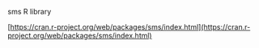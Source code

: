 sms R library

[https://cran.r-project.org/web/packages/sms/index.html](https://cran.r-project.org/web/packages/sms/index.html)
